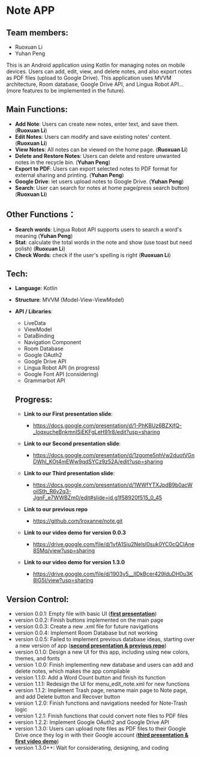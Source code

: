 # Note APP 

## Team members: 
- Ruoxuan Li
- Yuhan Peng

This is an Android application using Kotlin for managing notes on mobile devices. Users can add, edit, view, and delete notes, and also export notes as PDF files (upload to Google Drive). This application uses MVVM architecture, Room database, Google Drive API, and Lingua Robot API... (more features to be implemented in the future).

## Main Functions:

- **Add Note**: Users can create new notes, enter text, and save them. (**Ruoxuan Li**)
- **Edit Notes**: Users can modify and save existing notes' content. (**Ruoxuan Li**)
- **View Notes**: All notes can be viewed on the home page. (**Ruoxuan Li**)
- **Delete and Restore Notes**: Users can delete and restore unwanted notes in the recycle bin. (**Yuhan Peng**)
- **Export to PDF**: Users can export selected notes to PDF format for external sharing and printing. (**Yuhan Peng**)
- **Google Drive**: let users upload notes to Google Drive. (**Yuhan Peng**)
- **Search**: User can search for notes at home page(press search button)(**Ruoxuan Li**)

## Other Functions：
- **Search words**: Lingua Robot API supports users to search a word's meaning (**Yuhan Peng**)
- **Stat**: calculate the total words in the note and show (use toast but need polish) (**Ruoxuan Li**)
- **Check Words**: check if the user's spelling is right (**Ruoxuan Li**)

## Tech:

- **Language**: Kotlin
- **Structure**: MVVM (Model-View-ViewModel)
- **API / Libraries**:
  - LiveData
  - ViewModel
  - DataBinding
  - Navigation Component
  - Room Database
  - Google OAuth2
  - Google Drive API
  - Lingua Robot API (in progress)
  - Google Font API (considering)
  - Grammarbot API 
 
  ## Progress:
  - **Link to our First presentation slide**:
    - https://docs.google.com/presentation/d/1-PhKBUz6BZXjfQ-_IoqxucheBnkmnISiEKFgLeH91r8/edit?usp=sharing

  - **Link to our Second presentation slide**:
    - https://docs.google.com/presentation/d/1zgome5nhVw2duotVGnDWhl_KOt4mEWw9qdSYCz9z52A/edit?usp=sharing

  - **Link to our Third presentation slide**:
    - https://docs.google.com/presentation/d/1WWfYTXJpdB9b0acWoilSth_R6v2q3-JgnF_e7WWBZm0/edit#slide=id.g1f58920f515_0_45
   
  - **Link to our previous repo**
    - https://github.com/lroxanne/note.git

  - **Link to our video demo for version 0.0.3**
    - https://drive.google.com/file/d/1vfA1Siu2NelsI0suk0YC0cQCIAne8SMq/view?usp=sharing
   
  - **Link to our video demo for version 1.3.0**
    - https://drive.google.com/file/d/1903y5__lIDkBcer429IduDH0u3K8lG5I/view?usp=sharing
     
## Version Control:

- version 0.0.1: Empty file with basic UI (<ins>**first presentation**</ins>)
- version 0.0.2: Finish buttons implemented on the main page
- version 0.0.3: Create a new .xml file for future navigations
- version 0.0.4: Implement Room Database but not working
- version 0.0.5: Failed to implement previous database ideas, starting over a new version of app (<ins>**second presentation & previous repo**</ins>)
- version 0.1.0: Design a new UI for this app, including using new colors, themes, and fonts
- version 1.0.0: Finish implementing new database and users can add and delete notes, which makes the app compilable
- version 1.1.0: Add a Word Count button and finish its function
- version 1.1.1: Redesign the UI for menu_edit_note.xml for new functions
- version 1.1.2: Implement Trash page, rename main page to Note page, and add Delete button and Recover button
- version 1.2.0: Finish functions and navigations needed for Note-Trash logic
- version 1.2.1: Finish functions that could convert note files to PDF files
- version 1.2.2: Implement Google OAuth2 and Google Drive API
- version 1.3.0: Users can upload note files as PDF files to their Google Drive once they log in with their Google account (<ins>**third presentation & first video demo**</ins>)
- version 1.3.0++: Wait for considerating, designing, and coding

